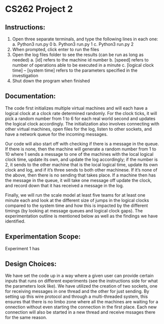 # CS262 Project 2

## Instructions: 

1.	Open three separate terminals, and type the following lines in each one: 
  a.	Python3 run.py 0
  b.	Python3 run.py 1
  c.	Python3 run.py 2
2.	When prompted, click enter to run the files 
3.	Open the log files folder to see the results (can be run as long as needed)
  a.	[id] refers to the machine id number
  b.	[speed] refers to number of operations able to be executed in a minute
  c.	[logical clock time] – [system time] refers to the parameters specified in the investigation 
4.	Shut down the program when finished

## Documentation: 

The code first initializes multiple virtual machines and will each have a logical clock at a clock rate determined randomly. For the clock ticks, it will pick a random number from 1 to 6 for each real world second and updates the logical clock accordingly. The initialization also involves connecting with other virtual machines, open files for the log, listen to other sockets, and have a network queue for the incoming messages. 

Our code will also start off with checking if there is a message in the queue. If there is none, then the machine will generate a random number from 1 to 10 where 1 sends a message to one of the machines with the local logical clock time, update its own, and update the log accordingly; if the number is 2, it sends to the other machine that is the local logical time, update its own clock and log, and if it’s three sends to both other machinese. If it’s none of the above, then there is no sending that takes place. If a machine then has the message in the queue, it will take one message off update the clock, and record down that it has received a message in the log. 

Finally, we will run the scale model at least five teams for at least one minute each and look at the different size of jumps in the logical clocks compared to the system time and how this is impacted by the different timings (by looking at message queues and logical clock gaps). The experimentation outline is mentioned below as well as the findings we have identified.  

## Experimentation Scope:

Experiment 1 has 

## Design Choices:

We have set the code up in a way where a given user can provide certain inputs that runs on different experiments (see the instructions side for what the parameters look like). We have utilized the creation of two sockets, one for receiving messages in one thread and the other for just sending.  By setting up this wire protocol and through a multi-threaded system, this ensures that there is no limbo zone where all the machines are waiting for a onnection without even starting the connection in the first place. Each new connection will also be started in a new thread and receive mssages there for the same reason. 







